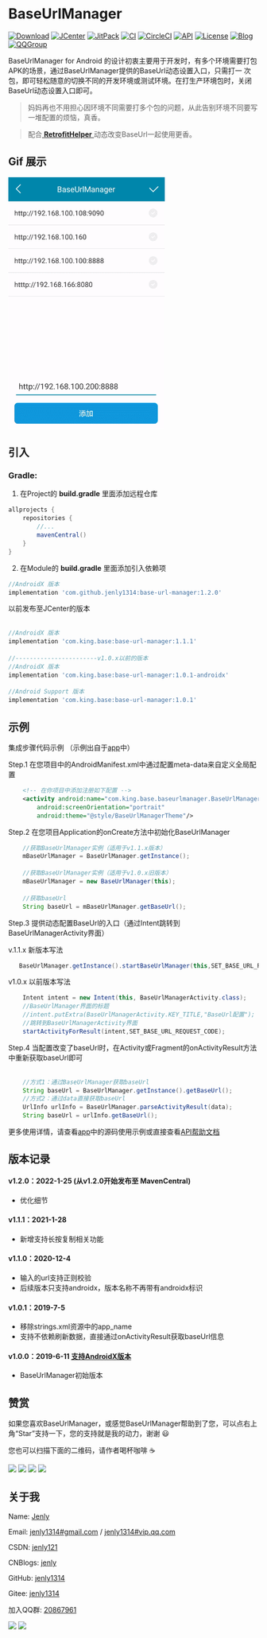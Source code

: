 # BaseUrlManager

[![Download](https://img.shields.io/badge/download-App-blue.svg)](https://raw.githubusercontent.com/jenly1314/BaseUrlManager/master/app/release/app-release.apk)
[![JCenter](https://img.shields.io/badge/JCenter-1.1.1-46C018.svg)](https://bintray.com/beta/#/jenly/maven/base-url-manager)
[![JitPack](https://jitpack.io/v/jenly1314/BaseUrlManager.svg)](https://jitpack.io/#jenly1314/BaseUrlManager)
[![CI](https://travis-ci.org/jenly1314/BaseUrlManager.svg?branch=master)](https://travis-ci.org/jenly1314/BaseUrlManager)
[![CircleCI](https://circleci.com/gh/jenly1314/BaseUrlManager.svg?style=svg)](https://circleci.com/gh/jenly1314/BaseUrlManager)
[![API](https://img.shields.io/badge/API-16%2B-blue.svg?style=flat)](https://android-arsenal.com/api?level=16)
[![License](https://img.shields.io/badge/license-MIT-blue.svg)](https://opensource.org/licenses/mit-license.php)
[![Blog](https://img.shields.io/badge/blog-Jenly-9933CC.svg)](https://jenly1314.github.io)
[![QQGroup](https://img.shields.io/badge/QQGroup-20867961-blue.svg)](http://shang.qq.com/wpa/qunwpa?idkey=8fcc6a2f88552ea44b1411582c94fd124f7bb3ec227e2a400dbbfaad3dc2f5ad)

BaseUrlManager for Android 的设计初衷主要用于开发时，有多个环境需要打包APK的场景，通过BaseUrlManager提供的BaseUrl动态设置入口，只需打一
次包，即可轻松随意的切换不同的开发环境或测试环境。在打生产环境包时，关闭BaseUrl动态设置入口即可。

> 妈妈再也不用担心因环境不同需要打多个包的问题，从此告别环境不同要写一堆配置的烦恼，真香。

> 配合[ **RetrofitHelper** ](https://github.com/jenly1314/RetrofitHelper)动态改变BaseUrl一起使用更香。

## Gif 展示
![Image](GIF.gif)

## 引入

### Gradle:

1. 在Project的 **build.gradle** 里面添加远程仓库

```gradle
allprojects {
    repositories {
        //...
        mavenCentral()
    }
}
```

2. 在Module的 **build.gradle** 里面添加引入依赖项

```gradle
//AndroidX 版本
implementation 'com.github.jenly1314:base-url-manager:1.2.0'

```


以前发布至JCenter的版本
```gradle

//AndroidX 版本
implementation 'com.king.base:base-url-manager:1.1.1'

//-----------------------v1.0.x以前的版本
//AndroidX 版本
implementation 'com.king.base:base-url-manager:1.0.1-androidx'

//Android Support 版本
implementation 'com.king.base:base-url-manager:1.0.1'
```


## 示例

集成步骤代码示例 （示例出自于[app](app)中）

Step.1 在您项目中的AndroidManifest.xml中通过配置meta-data来自定义全局配置
```xml
    <!-- 在你项目中添加注册如下配置 -->
    <activity android:name="com.king.base.baseurlmanager.BaseUrlManagerActivity"
        android:screenOrientation="portrait"
        android:theme="@style/BaseUrlManagerTheme"/>
```

Step.2 在您项目Application的onCreate方法中初始化BaseUrlManager

```java
    //获取BaseUrlManager实例（适用于v1.1.x版本）
    mBaseUrlManager = BaseUrlManager.getInstance();

    //获取BaseUrlManager实例（适用于v1.0.x旧版本）
    mBaseUrlManager = new BaseUrlManager(this);

    //获取baseUrl
    String baseUrl = mBaseUrlManager.getBaseUrl();

```

Step.3 提供动态配置BaseUrl的入口（通过Intent跳转到BaseUrlManagerActivity界面）

v.1.1.x 新版本写法
```JAVA
   BaseUrlManager.getInstance().startBaseUrlManager(this,SET_BASE_URL_REQUEST_CODE);

```

v1.0.x 以前版本写法
```JAVA
    Intent intent = new Intent(this, BaseUrlManagerActivity.class);
    //BaseUrlManager界面的标题
    //intent.putExtra(BaseUrlManagerActivity.KEY_TITLE,"BaseUrl配置");
    //跳转到BaseUrlManagerActivity界面
    startActivityForResult(intent,SET_BASE_URL_REQUEST_CODE);
```

Step.4 当配置改变了baseUrl时，在Activity或Fragment的onActivityResult方法中重新获取baseUrl即可
```java

    //方式1：通过BaseUrlManager获取baseUrl
    String baseUrl = BaseUrlManager.getInstance().getBaseUrl();
    //方式2：通过data直接获取baseUrl
    UrlInfo urlInfo = BaseUrlManager.parseActivityResult(data);
    String baseUrl = urlInfo.getBaseUrl();

```

更多使用详情，请查看[app](app)中的源码使用示例或直接查看[API帮助文档](https://jenly1314.github.io/projects/BaseUrlManager/doc/)

## 版本记录

#### v1.2.0：2022-1-25 (从v1.2.0开始发布至 MavenCentral)
*  优化细节

#### v1.1.1：2021-1-28
*  新增支持长按复制相关功能

#### v1.1.0：2020-12-4
*  输入的url支持正则校验
*  后续版本只支持androidx，版本名称不再带有androidx标识

#### v1.0.1：2019-7-5
*  移除strings.xml资源中的app_name
*  支持不依赖刷新数据，直接通过onActivityResult获取baseUrl信息

#### v1.0.0：2019-6-11   [支持AndroidX版本](https://github.com/jenly1314/BaseUrlManager/tree/androidx)
*  BaseUrlManager初始版本

## 赞赏
如果您喜欢BaseUrlManager，或感觉BaseUrlManager帮助到了您，可以点右上角“Star”支持一下，您的支持就是我的动力，谢谢 :smiley:<p>
您也可以扫描下面的二维码，请作者喝杯咖啡 :coffee:
    <div>
        <img src="https://jenly1314.github.io/image/pay/wxpay.png" width="280" heght="350">
        <img src="https://jenly1314.github.io/image/pay/alipay.png" width="280" heght="350">
        <img src="https://jenly1314.github.io/image/pay/qqpay.png" width="280" heght="350">
        <img src="https://jenly1314.github.io/image/alipay_red_envelopes.jpg" width="233" heght="350">
    </div>

## 关于我
   Name: <a title="关于作者" href="https://about.me/jenly1314" target="_blank">Jenly</a>

   Email: <a title="欢迎邮件与我交流" href="mailto:jenly1314@gmail.com" target="_blank">jenly1314#gmail.com</a> / <a title="给我发邮件" href="mailto:jenly1314@vip.qq.com" target="_blank">jenly1314#vip.qq.com</a>

   CSDN: <a title="CSDN博客" href="http://blog.csdn.net/jenly121" target="_blank">jenly121</a>

   CNBlogs: <a title="博客园" href="https://www.cnblogs.com/jenly" target="_blank">jenly</a>

   GitHub: <a title="GitHub开源项目" href="https://github.com/jenly1314" target="_blank">jenly1314</a>

   Gitee: <a title="Gitee开源项目" href="https://gitee.com/jenly1314" target="_blank">jenly1314</a>

   加入QQ群: <a title="点击加入QQ群" href="http://shang.qq.com/wpa/qunwpa?idkey=8fcc6a2f88552ea44b1411582c94fd124f7bb3ec227e2a400dbbfaad3dc2f5ad" target="_blank">20867961</a>
   <div>
       <img src="https://jenly1314.github.io/image/jenly666.png">
       <img src="https://jenly1314.github.io/image/qqgourp.png">
   </div>